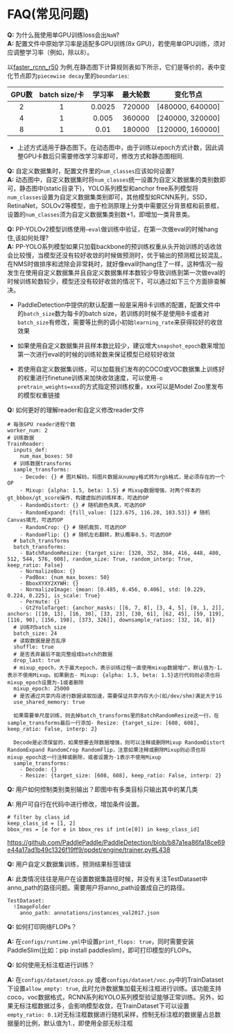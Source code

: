 # FAQ(常见问题)

**Q:**  为什么我使用单GPU训练loss会出`NaN`? </br>
**A:**  配置文件中原始学习率是适配多GPU训练(8x GPU)，若使用单GPU训练，须对应调整学习率（例如，除以8）。

以[faster_rcnn_r50](https://github.com/PaddlePaddle/PaddleDetection/blob/release/2.1/configs/faster_rcnn/faster_rcnn_r50_1x_coco.yml) 为例,在静态图下计算规则表如下所示，它们是等价的，表中变化节点即为`piecewise decay`里的`boundaries`: </br>


| GPU数  |batch size/卡| 学习率  | 最大轮数 | 变化节点       |
| :---------: |  :------------:|:------------: | :-------: | :--------------: |
| 2          | 1 | 0.0025         | 720000    | [480000, 640000] |
| 4          | 1 | 0.005          | 360000    | [240000, 320000] |
| 8          | 1| 0.01           | 180000    | [120000, 160000] |

* 上述方式适用于静态图下。在动态图中，由于训练以epoch方式计数，因此调整GPU卡数后只需要修改学习率即可，修改方式和静态图相同.


**Q:**  自定义数据集时，配置文件里的`num_classes`应该如何设置? </br>
**A:**  动态图中，自定义数据集时将`num_classes`统一设置为自定义数据集的类别数即可，静态图中(static目录下)，YOLO系列模型和anchor free系列模型将`num_classes`设置为自定义数据集类别即可，其他模型如RCNN系列，SSD，RetinaNet，SOLOv2等模型，由于检测原理上分类中需要区分背景框和前景框，设置的`num_classes`须为自定义数据集类别数+1，即增加一类背景类。

**Q:**  PP-YOLOv2模型训练使用`—eval`做训练中验证，在第一次做eval的时候hang住,该如何处理?</br>
**A:**  PP-YOLO系列模型如果只加载backbone的预训练权重从头开始训练的话收敛会比较慢，当模型还没有较好收敛的时候做预测时，优于输出的预测框比较混乱，在NMS时做排序和滤除会非常耗时，就好像eval时hang住了一样，这种情况一般发生在使用自定义数据集并且自定义数据集样本数较少导致训练到第一次做eval的时候训练轮数较少，模型还没有较好收敛的情况下，可以通过如下三个方面排查解决。



* PaddleDetection中提供的默认配置一般是采用8卡训练的配置，配置文件中的`batch_size`数为每卡的batch size，若训练的时候不是使用8卡或者对`batch_size`有修改，需要等比例的调小初始`learning_rate`来获得较好的收敛效果

* 如果使用自定义数据集并且样本数比较少，建议增大`snapshot_epoch`数来增加第一次进行eval的时候的训练轮数来保证模型已经较好收敛

* 若使用自定义数据集训练，可以加载我们发布的COCO或VOC数据集上训练好的权重进行finetune训练来加快收敛速度，可以使用`-o pretrain_weights=xxx`的方式指定预训练权重，xxx可以是Model Zoo里发布的模型权重链接




**Q:**  如何更好的理解reader和自定义修改reader文件
```
# 每张GPU reader进程个数
worker_num: 2
# 训练数据
TrainReader:
  inputs_def:
    num_max_boxes: 50
  # 训练数据transforms
  sample_transforms:
    - Decode: {} # 图片解码，将图片数据从numpy格式转为rgb格式，是必须存在的一个OP
    - Mixup: {alpha: 1.5, beta: 1.5} # Mixup数据增强，对两个样本的gt_bbbox/gt_score操作，构建虚拟的训练样本，可选的OP
    - RandomDistort: {} # 随机颜色失真，可选的OP
    - RandomExpand: {fill_value: [123.675, 116.28, 103.53]} # 随机Canvas填充，可选的OP
    - RandomCrop: {} # 随机裁剪，可选的OP
    - RandomFlip: {} # 随机左右翻转，默认概率0.5，可选的OP
  # batch_transforms
  batch_transforms:
    - BatchRandomResize: {target_size: [320, 352, 384, 416, 448, 480, 512, 544, 576, 608], random_size: True, random_interp: True, keep_ratio: False}
    - NormalizeBox: {}
    - PadBox: {num_max_boxes: 50}
    - BboxXYXY2XYWH: {}
    - NormalizeImage: {mean: [0.485, 0.456, 0.406], std: [0.229, 0.224, 0.225], is_scale: True}
    - Permute: {}
    - Gt2YoloTarget: {anchor_masks: [[6, 7, 8], [3, 4, 5], [0, 1, 2]], anchors: [[10, 13], [16, 30], [33, 23], [30, 61], [62, 45], [59, 119], [116, 90], [156, 198], [373, 326]], downsample_ratios: [32, 16, 8]}
  # 训练时batch_size
  batch_size: 24
  # 读取数据是是否乱序
  shuffle: true
  # 是否丢弃最后不能完整组成batch的数据
  drop_last: true
  # mixup_epoch，大于最大epoch，表示训练过程一直使用mixup数据增广。默认值为-1，表示不使用Mixup。如果删去- Mixup: {alpha: 1.5, beta: 1.5}这行代码则必须也将mixup_epoch设置为-1或者删除
  mixup_epoch: 25000
  # 是否通过共享内存进行数据读取加速，需要保证共享内存大小(如/dev/shm)满足大于1G
  use_shared_memory: true

  如果需要单尺度训练，则去掉batch_transforms里的BatchRandomResize这一行，在sample_transforms最后一行添加- Resize: {target_size: [608, 608], keep_ratio: False, interp: 2}

  Decode是必须保留的，如果想要去除数据增强，则可以注释或删除Mixup RandomDistort RandomExpand RandomCrop RandomFlip，注意如果注释或删除Mixup则必须也将mixup_epoch这一行注释或删除，或者设置为-1表示不使用Mixup
  sample_transforms:
    - Decode: {}
    - Resize: {target_size: [608, 608], keep_ratio: False, interp: 2}

```
**Q:**  用户如何控制类别类别输出？即图中有多类目标只输出其中的某几类

**A:**  用户可自行在代码中进行修改，增加条件设置。
```
# filter by class_id
keep_class_id = [1, 2]
bbox_res = [e for e in bbox_res if int(e[0]) in keep_class_id]
```
https://github.com/PaddlePaddle/PaddleDetection/blob/b87a1ea86fa18ce69e44a17ad1b49c1326f19ff9/ppdet/engine/trainer.py#L438

**Q:**  用户自定义数据集训练，预测结果标签错误

**A:**  此类情况往往是用户在设置数据集路径时候，并没有关注TestDataset中anno_path的路径问题。需要用户将anno_path设置成自己的路径。
```
TestDataset:
  !ImageFolder
    anno_path: annotations/instances_val2017.json
```

**Q:** 如何打印网络FLOPs？

**A:** 在`configs/runtime.yml`中设置`print_flops: true`，同时需要安装PaddleSlim(比如：pip install paddleslim)，即可打印模型的FLOPs。

**Q:** 如何使用无标注框进行训练？

**A:** 在`configs/dataset/coco.py` 或者`configs/dataset/voc.py`中的TrainDataset下设置`allow_empty: true`, 此时允许数据集加载无标注框进行训练。该功能支持coco，voc数据格式，RCNN系列和YOLO系列模型验证能够正常训练。另外，如果无标注框数据过多，会影响模型收敛，在TrainDataset下可以设置`empty_ratio: 0.1`对无标注框数据进行随机采样，控制无标注框的数据量占总数据量的比例，默认值为1.，即使用全部无标注框
